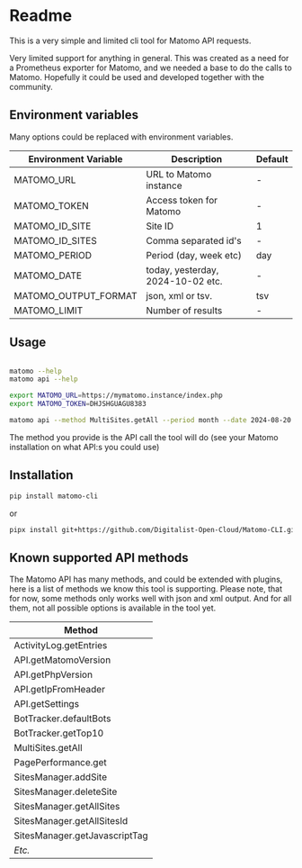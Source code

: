 # Readme

This is a very simple and limited cli tool for Matomo API requests.

Very limited support for anything in general. This was created as a need for a Prometheus exporter for Matomo, and we needed a base to do the calls to Matomo. Hopefully it could be used and developed together with the community.

## Environment variables

Many options could be replaced with environment variables.

| Environment Variable | Description             | Default |
| -------------------- | ----------------------  | ------- |
| MATOMO_URL           | URL to Matomo instance  | -       |
| MATOMO_TOKEN         | Access token for Matomo | -       |
| MATOMO_ID_SITE       | Site ID                 | 1       |
| MATOMO_ID_SITES      | Comma separated id's    | -       |
| MATOMO_PERIOD        | Period (day, week etc)  | day     |
| MATOMO_DATE          | today, yesterday, 2024-10-02 etc. | - |
| MATOMO_OUTPUT_FORMAT | json, xml or tsv.       | tsv     |
| MATOMO_LIMIT         | Number of results       | -       |

## Usage

```sh

matomo --help
matomo api --help

```

```sh
export MATOMO_URL=https://mymatomo.instance/index.php
export MATOMO_TOKEN=DHJSHGUAGU8383

matomo api --method MultiSites.getAll --period month --date 2024-08-20 --show_columns nb_actions
```

The method you provide is the API call the tool will do (see your Matomo installation on what API:s you could use)

## Installation

```sh
pip install matomo-cli

```

or

```sh
pipx install git+https://github.com/Digitalist-Open-Cloud/Matomo-CLI.git
```

## Known supported API methods

The Matomo API has many methods, and could be extended with plugins, here is a list of methods we know this tool is supporting. Please note, that for now, some methods only works well with json and xml output. And for all them, not all possible options is available in the tool yet.

| Method     |
| ---------- |
| ActivityLog.getEntries |
| API.getMatomoVersion |
| API.getPhpVersion |
| API.getIpFromHeader |
| API.getSettings |
| BotTracker.defaultBots |
| BotTracker.getTop10 |
| MultiSites.getAll |
| PagePerformance.get |
| SitesManager.addSite |
| SitesManager.deleteSite |
| SitesManager.getAllSites |
| SitesManager.getAllSitesId |
| SitesManager.getJavascriptTag |
| _Etc._ |